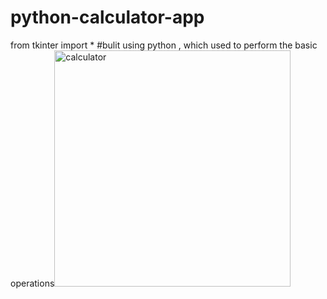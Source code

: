 # python-calculator-app
from tkinter import *
#bulit using python , which used to perform the basic operations<img width="378" alt="calculator" src="https://user-images.githubusercontent.com/61873858/113497100-09bef880-951e-11eb-8a56-acbce7346c28.png">

